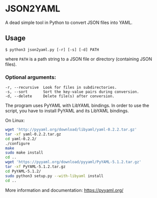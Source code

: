 # JSON2YAML

A dead simple tool in Python to convert JSON files into YAML.

## Usage

```Shell
$ python3 json2yaml.py [-r] [-s] [-d] PATH
```

where `PATH` is a path string to a JSON file or directory (containing JSON files).

### Optional arguments:

    -r, --recursive  Look for files in subdirectories.
    -s, --sort       Sort the key-value pairs during conversion.
    -d, --delete     Delete file(s) after conversion.

The program uses PyYAML with LibYAML bindings. In order to use the script, you have to install PyYAML and its LibYAML bindings.

On Linux:

```Bash
wget 'http://pyyaml.org/download/libyaml/yaml-0.2.2.tar.gz'
tar -xf yaml-0.2.2.tar.gz
cd yaml-0.2.2/
./configure
make
sudo make install
cd ..
wget 'https://pyyaml.org/download/pyyaml/PyYAML-5.1.2.tar.gz'
tar -xf PyYAML-5.1.2.tar.gz
cd PyYAML-5.1.2/
sudo python3 setup.py --with-libyaml install
cd ..
```

More information and documentation: https://pyyaml.org/
